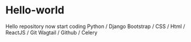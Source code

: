 # Hello-world
Hello repository
now start coding Python / Django
Bootstrap / CSS / Html / ReactJS / Git
Wagtail / Github / Celery 
